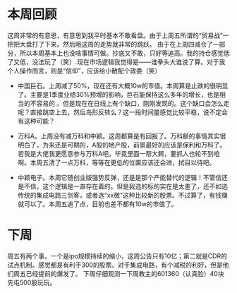 # 本周回顾
这周非常的有意思，有意思到我平时基本不敢看盘。由于上周五所谓的“贸易战”一把把大盘打了下来。然后哦这周的走势就非常的跳跃。
由于在上周四减仓了一部分，所以本周基本上也没啥事情可做。抄底又不敢，只好等追高。我的持仓感觉低了又低，没法玩了（笑）.现在市场逻辑我觉得是——谁拳头大谁说了算。对于我个人操作而言，则是“信仰”，应该给小散配个政委（笑）

 - 中国巨石。上周减了50%，现在还有大概10w的市值。本周算是止跌的很明显了。主要是1季度业绩30%预增的影响，巨石能保持这么多年的增长，也是相当的不容易的
。但是现在在日线上有个缺口，刚刚发现的。这个缺口会怎么走呢？直接跳空上去，然后岛形反转么？这一段时间量感觉比较平稳，说不定会有这种可能？

 - 万科A。上周没有减万科和中颖。这周都算是有回报了。万科额的事情其实很明白了，为来还是可期的，A股的地产股，前景最好的应该是保利和万科了。若我是大佬我更愿意参与万科A吧，毕竟里面一帮大鳄，要抓人也轮不到咱啊。本周五清了一点万科，等等在更低的位置应该还会进，拭目以待吧。
 
 - 中颖电子。本周它随创业版强势反弹，还是是那个产能替代的逻辑！不管信还是不信，这个逻辑是一直存在着的。但是我选的标的实在是太差了，还不如选传统的集成电路三剑客，或者选“xx微”这种比较新的股票。不过算了，有钱赚就可以了。本周五追了点，目前也差不都有10w的市值了。

# 下周

周五有两个事，一个是ipo规模持续的缩小，这周公告只有10亿；第二就是CDR的试点机制。感觉都是有利于300的股票。对于集成电路，有个减税的利好，但是他们周五已经提前的爆发了。
下周仔细观测一下周教主的601360（认真脸）40块先屯500股玩玩。


